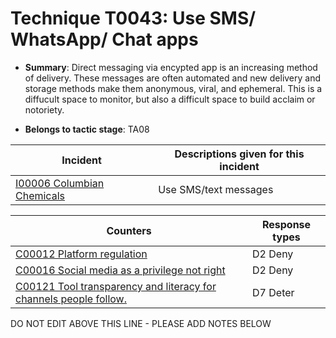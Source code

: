 # Technique T0043: Use SMS/ WhatsApp/ Chat apps

* **Summary**: Direct messaging via encypted app is an increasing method of delivery. These messages are often automated and new delivery and storage methods make them anonymous, viral, and ephemeral. This is a diffucult space to monitor, but also a difficult space to build acclaim or notoriety.

* **Belongs to tactic stage**: TA08


| Incident | Descriptions given for this incident |
| -------- | -------------------- |
| [I00006 Columbian Chemicals](../incidents/I00006.md) | Use SMS/text messages |



| Counters | Response types |
| -------- | -------------- |
| [C00012 Platform regulation](../counters/C00012.md) | D2 Deny |
| [C00016 Social media as a privilege not right](../counters/C00016.md) | D2 Deny |
| [C00121 Tool transparency and literacy for channels people follow. ](../counters/C00121.md) | D7 Deter |


DO NOT EDIT ABOVE THIS LINE - PLEASE ADD NOTES BELOW